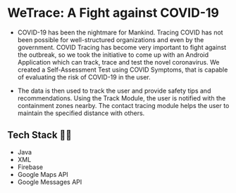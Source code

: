 # WeTrace: A Fight against COVID-19

- COVID-19 has been the nightmare for Mankind. Tracing COVID has not been possible for well-structured organizations and even by the government. 
  COVID Tracing has become very important to fight against the outbreak, so we took the initiative to come up with an Android Application which can track, 
  trace and test the novel coronavirus. We created a Self-Assessment Test using COVID Symptoms, that is capable of evaluating the risk of COVID-19 in the user. 

- The data is then used to track the user and provide safety tips and recommendations. Using the Track Module, the user is notified with the containment zones nearby. 
  The contact tracing module helps the user to maintain the specified distance with others.
  
## Tech Stack 👨‍💻
- Java
- XML
- Firebase
- Google Maps API
- Google Messages API
